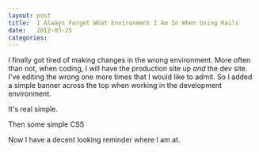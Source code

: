 ```yaml
---
layout: post
title:  I Always Forget What Environment I Am In When Using Rails
date:   2012-03-25
categories:
---
```


I finally got tired of making changes in the wrong environment. More often than not, when coding, I will have the production site up _and_ the dev site. I've editing the wrong one more times that I would like to admit. So I added a simple banner across the top when working in the development environment.

It's real simple.

<script src="https://gist.github.com/2190678.js"> </script>

Then some simple CSS

<script src="https://gist.github.com/2190688.js"> </script>

Now I have a decent looking reminder where I am at.
